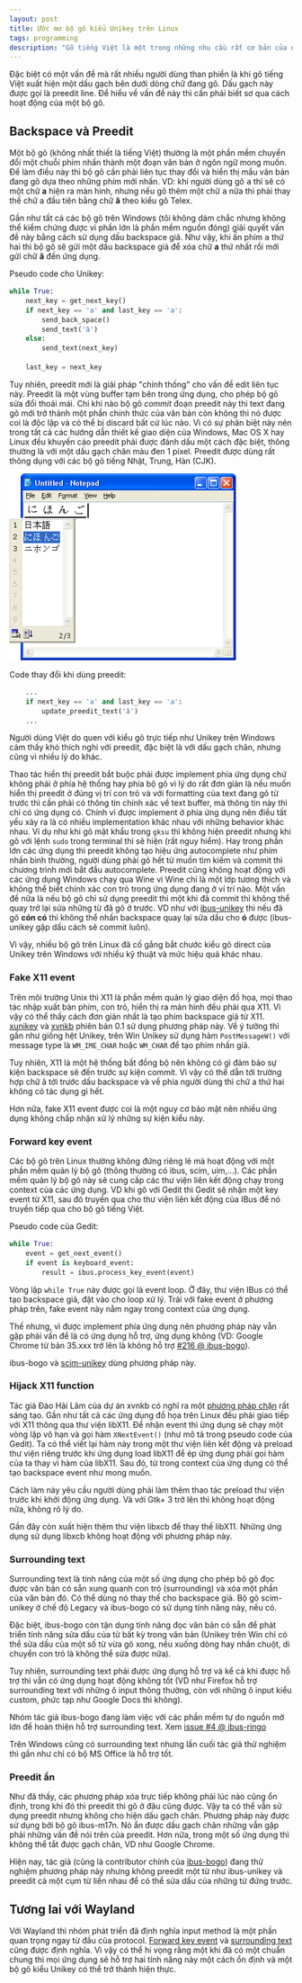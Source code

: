 ```yaml
---
layout: post
title: Ước mơ bộ gõ kiểu Unikey trên Linux
tags: programming
description: "Gõ tiếng Việt là một trong những nhu cầu rất cơ bản của người dùng Việt. Tuy nhiên, hiện tại vẫn chưa có một bộ gõ tiếng Việt nào đạt được sự ổn định và thoải mái như bộ gõ Unikey trên Windows."
---
```


Đặc biệt có một vấn đề mà rất nhiều người dùng than phiền là khi gõ tiếng Việt
xuất hiện một dấu gạch bên dưới dòng chữ đang gõ. Dấu gạch này được gọi là
preedit line. Để hiểu về vấn đề này thì cần phải biết sơ qua cách hoạt động
của một bộ gõ.

## Backspace và Preedit

Một bộ gõ (không nhất thiết là tiếng Việt) thường là một phần mềm chuyển đổi
một chuỗi phím nhấn thành một đoạn văn bản ở ngôn ngữ mong muốn. Để làm điều
này thì bộ gõ cần phải liên tục thay đổi và hiển thị mẩu văn bản đang gõ dựa
theo những phím mới nhấn. VD: khi người dùng gõ <kbd>a</kbd> thì sẽ có một chữ
**a** hiện ra màn hình, nhưng nếu gõ thêm một chữ <kbd>a</kbd> nữa thì phải
thay thế chữ a đầu tiên bằng chữ **â** theo kiểu gõ Telex.

Gần như tất cả các bộ gõ trên Windows (tôi không dám chắc nhưng không thể kiểm
chứng được vì phần lớn là phần mềm nguồn đóng) giải quyết vấn đề này bằng cách
sử dụng dấu backspace giả. Như vậy, khi ấn phím <kbd>a</kbd> thứ hai thì bộ gõ
sẽ gửi một dấu backspace giả để xóa chữ **a** thứ nhất rồi mới gửi chữ **â**
đến ứng dụng.

Pseudo code cho Unikey:

```python
while True:
    next_key = get_next_key()
    if next_key == 'a' and last_key == 'a':
        send_back_space()
        send_text('â')
    else:
        send_text(next_key)

    last_key = next_key
```


Tuy nhiên, preedit mới là giải pháp "chính thống" cho vấn đề edit liên tục
này. Preedit là một vùng buffer tạm bên trong ứng dụng, cho phép bộ gõ sửa đổi
thoải mái. Chỉ khi nào bộ gõ *commit* đoạn preedit này thì text đang gõ mới
trở thành một phần chính thức của văn bản còn không thì nó được coi là độc lập
và có thể bị discard bất cứ lúc nào. Vì có sự phân biệt này nên trong tất cả
các hướng dẫn thiết kế giao diện của Windows, Mac OS X hay Linux đều khuyến cáo
preedit phải được đánh dấu một cách đặc biệt, thông thường là với một dấu gạch
chân màu đen 1 pixel. Preedit được dùng rất thông dụng với các bộ gõ tiếng
Nhật, Trung, Hàn (CJK).

![Preedit với bộ gõ tiếng Nhật trên Windows](/assets/img/posts/japanese-preedit.png)

Code thay đổi khi dùng preedit:

```python
    ...
    if next_key == 'a' and last_key == 'a':
        update_preedit_text('â')
    ...
```

Người dùng Việt do quen với kiểu gõ trực tiếp như Unikey trên Windows cảm thấy
khó thích nghi với preedit, đặc biệt là với dấu gạch chân, nhưng cũng vì nhiều
lý do khác.

Thao tác hiển thị preedit bắt buộc phải được implement phía ứng dụng chứ không
phải ở phía hệ thống hay phía bộ gõ vì lý do rất đơn giản là nếu muốn hiển thị
preedit ở đúng vị trí con trỏ và với formatting của text đang gõ từ trước thì
cần phải có thông tin chính xác về text buffer, mà thông tin này thì chỉ có
ứng dụng có. Chính vì được implement ở phía ứng dụng nên điều tất yếu xảy ra
là có nhiều implementation khác nhau với những behavior khác nhau. Ví dụ như
khi gõ mật khẩu trong `gksu` thì không hiện preedit nhưng khi gõ với lệnh
`sudo` trong terminal thì sẽ hiện (rất nguy hiểm). Hay trong phần lớn các ứng
dụng thì preedit không tạo hiệu ứng autocomplete như phím nhấn bình thường,
người dùng phải gõ hết từ muốn tìm kiếm và commit thì chương trình mới bắt đầu
autocomplete. Preedit cũng không hoạt động với các ứng dụng Windows chạy qua
Wine vì Wine chỉ là một lớp tương thích và không thể biết chính xác con trỏ
trong ứng dụng đang ở ví trí nào. Một vấn đề nữa là nếu bộ gõ chỉ sử dụng
preedit thì một khi đã commit thì không thể quay trở lại sửa những từ đã gõ ở
trước. VD như với [ibus-unikey](https://code.google.com/p/ibus-unikey/) thì
nếu đã gõ **cón có** thì không thể nhấn backspace quay lại sửa dấu cho **ó**
được (ibus- unikey gặp dấu cách sẽ commit luôn).

Vì vậy, nhiều bộ gõ trên Linux đã cố gắng bắt chước kiểu gõ direct của Unikey
trên Windows với nhiều kỹ thuật và mức hiệu quả khác nhau.

### Fake X11 event

Trên môi trường Unix thì X11 là phần mềm quản lý giao diện đồ họa, mọi thao
tác nhập xuất bàn phím, con trỏ, hiển thị ra màn hình đều phải qua X11. Vì vậy
có thể thấy cách đơn giản nhất là tạo phím backspace giả từ X11.
[xunikey](http://unikey.org/linux.php) và
[xvnkb](http://xvnkb.sourceforge.net/hacking/xvnkb1-hacking.html) phiên bản
0.1 sử dụng phương pháp này. Về ý tưởng thì gần như giống hệt Unikey, trên Win
Unikey sử dụng hàm `PostMessageW()` với message type là `WM_IME_CHAR` hoặc
`WM_CHAR` để tạo phím nhấn giả.

Tuy nhiên, X11 là một hệ thống bất đồng bộ nên không có gì đảm bảo sự kiện
backspace sẽ đến trước sự kiện commit. Vì vậy có thể dẫn tới trường hợp chữ â
tới trước dấu backspace và về phía người dùng thì chữ a thứ hai không có tác
dụng gì hết.

Hơn nữa, fake X11 event được coi là một nguy cơ bảo mật nên nhiều ứng dụng
không chấp nhận xử lý những sự kiện kiểu này.

### Forward key event

Các bộ gõ trên Linux thường không đứng riêng lẻ mà hoạt động với một phần mềm
quản lý bộ gõ (thông thường có ibus, scim, uim,...). Các phần mềm quản lý bộ
gõ này sẽ cung cấp các thư viện liên kết động chạy trong context của các ứng
dụng. VD khi gõ với Gedit thì Gedit sẽ nhận một key event từ X11, sau đó
truyền qua cho thư viện liên kết động của IBus để nó truyền tiếp qua cho bộ gõ
tiếng Việt.

Pseudo code của Gedit:

```python
while True:
    event = get_next_event()
    if event is keyboard_event:
        result = ibus.process_key_event(event)
```

Vòng lặp `while True` này được gọi là event loop. Ở đây, thư viện IBus có thể
tạo backspace giả, đặt vào cho loop xử lý. Trái với fake event ở phương pháp
trên, fake event này nằm ngay trong context của ứng dụng.

Thế nhưng, vì được implement phía ứng dụng nên phương pháp này vẫn gặp phải
vấn đề là có ứng dụng hỗ trợ, ứng dụng không (VD: Google Chrome từ bản 35.xxx
trở lên là không hỗ trợ [#216 @ ibus-bogo](https://github.com/BoGoEngine/ibus-bogo/issues/216)).

ibus-bogo và [scim-unikey](https://code.google.com/p/scim-unikey/) dùng phương
pháp này.

### Hijack X11 function

Tác giả Đào Hải Lâm của dự án xvnkb có nghĩ ra một 
[phương pháp chặn](http://xvnkb.sourceforge.net/?menu=hacking2) rất sáng
tạo. Gần như tất cả các ứng dụng đồ họa trên Linux đều phải giao tiếp với X11
thông qua thư viện libX11. Để nhận event thì ứng dụng sẽ chạy một vòng lặp vô
hạn và gọi hàm `XNextEvent()` (như mô tả trong pseudo code của Gedit). Ta có
thể viết lại hàm này trong một thư viện liên kết động và preload thư viện
riêng trước khi ứng dụng load libX11 để ép ứng dụng phải gọi hàm của ta thay
vì hàm của libX11. Sau đó, từ trong context của ứng dụng có thể tạo backspace
event như mong muốn.

Cách làm này yêu cầu người dùng phải làm thêm thao tác preload thư viện
trước khi khởi động ứng dụng. Và với Gtk+ 3 trở lên thì không hoạt động nữa,
không rõ lý do.

Gần đây còn xuất hiện thêm thư viện libxcb để thay thế libX11. Những ứng dụng
sử dụng libxcb không hoạt động với phương pháp này.

### Surrounding text

Surrounding text là tính năng của một số ứng dụng cho phép bộ gõ đọc được văn
bản có sẵn xung quanh con trỏ (surrounding) và xóa một phần của văn bản đó. Có
thể dùng nó thay thế cho backspace giả. Bộ gõ scim-unikey ở chế độ Legacy và
ibus-bogo có sử dụng tính năng này, nếu có.

Đặc biệt, ibus-bogo còn tận dụng tính năng đọc văn bản có sẵn để phát triển
tính năng sửa dấu của từ bất kỳ trong văn bản (Unikey trên Win chỉ có thể sửa
dấu của một số từ vừa gõ xong, nếu xuống dòng hay nhấn chuột, di chuyển con
trỏ là không thể sửa được nữa).

Tuy nhiên, surrounding text phải được ứng dụng hỗ trợ và kể cả khi được hỗ trợ
thì vẫn có ứng dụng hoạt động không tốt (VD như Firefox hỗ trợ surrounding
text với những ô input thông thường, còn với những ô input kiểu custom, phức
tạp như Google Docs thì không).

Nhóm tác giả ibus-bogo đang làm việc với các phần mềm tự do nguồn mở lớn để
hoàn thiện hỗ trợ surrounding text. Xem 
[issue #4 @ ibus-ringo](https://github.com/lewtds/ibus-ringo/issues/4)

Trên Windows cũng có surrounding text nhưng lần cuối tác giả thử nghiệm thì
gần như chỉ có bộ MS Office là hỗ trợ tốt.

### Preedit ẩn

Như đã thấy, các phương pháp xóa trực tiếp không phải lúc nào cũng ổn định,
trong khi đó thì preedit thì gõ ở đâu cũng được. Vậy ta có thể vẫn sử dụng
preedit nhưng không cho hiện dấu gạch chân. Phương pháp này được sử dụng bởi
bộ gõ ibus-m17n. Nó ẩn được dấu gạch chân những vẫn gặp phải những vấn đề nói
trên của preedit. Hơn nữa, trong một số ứng dụng thì không thể tắt được gạch
chân, VD như Google Chrome.

Hiện nay, tác giả (cũng là contributor chính của 
[ibus-bogo](https://github.com/BoGoEngine/ibus-bogo)) đang thử nghiệm
phương pháp này nhưng không preedit một từ như ibus-unikey và preedit cả một
cụm từ liền nhau để có thể sửa dấu của những từ đứng trước.

## Tương lai với Wayland

Với Wayland thì nhóm phát triển đã định nghĩa input method là một phần quan
trọng ngay từ đầu của protocol. 
[Forward key event](http://cgit.freedesktop.org/wayland/weston/tree/protocol/input-method.xml?id=70ee3ad47c12dc3b4173373f98e1dc1c7486c5d7#n128)
và [surrounding text](http://cgit.freedesktop.org/wayland/weston/tree/protocol/input-method.xml?id=70ee3ad47c12dc3b4173373f98e1dc1c7486c5d7#n100) cũng
được định nghĩa. Vì vậy có thể hi vọng rằng một khi đã có một chuẩn chung thì
mọi ứng dụng sẽ hỗ trợ hai tính năng này một cách ổn định và một bộ gõ kiểu
Unikey có thể trở thành hiện thực.
